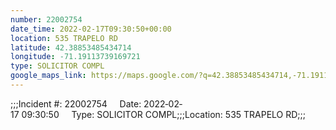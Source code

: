 ```yaml
---
number: 22002754
date_time: 2022-02-17T09:30:50+00:00
location: 535 TRAPELO RD
latitude: 42.38853485434714
longitude: -71.19113739169721
type: SOLICITOR COMPL
google_maps_link: https://maps.google.com/?q=42.38853485434714,-71.19113739169721
---
```


;;;Incident #: 22002754     Date: 2022‐02‐17 09:30:50     Type: SOLICITOR COMPL;;;Location: 535 TRAPELO RD;;;
